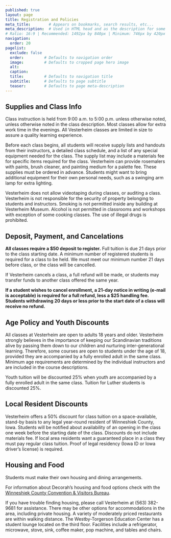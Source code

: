 ```yaml
---
published: true
layout: page
title: Registration and Policies
meta_title:        # Appears on bookmarks, search results, etc...
meta_description:  # Used in HTML head and as the description for some search engines
# Ratio: 16:9 | Recommended: 1492px by 840px | Minimum: 746px by 420px
navigation:
  order: 20
pagelist:
  exclude: false
  order:         # Defaults to navigation order  
  image:         # Defaults to cropped page hero image
  alt:
  caption:
  title:         # Defaults to navigation title
  subtitle:      # Defaults to page subtitle
  teaser:        # Defaults to page meta-description  
---
```

Supplies and Class Info
-----------------------
Class instruction is held from 9:00 a.m. to 5:00 p.m. unless otherwise noted, unless otherwise noted in the class description. Most classes allow for extra work time in the evenings. All Vesterheim classes are limited in size to assure a quality learning experience.

Before each class begins, all students will receive supply lists and handouts from their instructors, a detailed class schedule, and a list of any special equipment needed for the class. The supply list may include a materials fee for specific items required for the class. Vesterheim can provide rosemalers with paints, brush cleaner, and painting medium for a palette fee. These supplies must be ordered in advance. Students might want to bring additional equipment for their own personal needs, such as a swinging arm lamp for extra lighting.

Vesterheim does not allow videotaping during classes, or auditing a class. Vesterheim is not responsible for the security of property belonging to students and instructors. Smoking is not permitted inside any building at Vesterheim Museum. Alcohol is not permitted in classrooms and workshops with exception of some cooking classes. The use of illegal drugs is prohibited.

Deposit, Payment, and Cancelations
----------------------------------
**All classes require a $50 deposit to register.** Full tuition is due 21 days prior to the class starting date. A minimum number of registered students is required for a class to be held.  We must meet our minimum number 21 days before class, or the class will be cancelled.

If Vesterheim cancels a class, a full refund will be made, or students may transfer funds to another class offered the same year. 

**If a student wishes to cancel enrollment, a 21-day notice in writing (e-mail is acceptable) is required for a full refund, less a $25 handling fee. Students withdrawing 20 days or less prior to the start date of a class will receive no refund.**

Age Policy and Youth Discounts
------------------------------
All classes at Vesterheim are open to adults 18 years and older. Vesterheim strongly believes in the importance of keeping our Scandinavian traditions alive by passing them down to our children and nurturing inter-generational learning. Therefore, some courses are open to students under the age of 18, provided they are accompanied by a fully enrolled adult in the same class. Minimum age requirements are determined by the individual instructors and are included in the course descriptions.

Youth tuition will be discounted 25% when youth are accompanied by a fully enrolled adult in the same class. Tuition for Luther students is discounted 25%.

Local Resident Discounts
------------------------
Vesterheim offers a 50% discount for class tuition on a space-available, stand-by basis to any legal year-round resident of Winneshiek County, Iowa. Students will be notified about availability of an opening in the class one week before the starting date of the class. Discounts do not include materials fee. If local area residents want a guaranteed place in a class they must pay regular class tuition. Proof of legal residency (Iowa ID or Iowa driver’s license) is required.

Housing and Food
----------------
Students must make their own housing and dining arrangements.

For information about Decorah’s housing and food options check with the [Winneshiek County Convention &amp; Visitors Bureau](http://www.decoraharea.com/lodging.html).

If you have trouble finding housing, please call Vesterheim at (563) 382-9681 for assistance. There may be other options for accommodations in the area, including private housing. A variety of moderately priced restaurants are within walking distance. The Westby-Torgerson Education Center has a student lounge located on the third floor. Facilities include a refrigerator, microwave, stove, sink, coffee maker, pop machine, and tables and chairs.